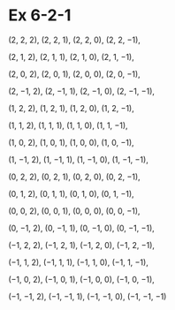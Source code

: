 # Ex 6-2-1



(2, 2, 2), (2, 2, 1), (2, 2, 0), (2, 2, −1),

(2, 1, 2), (2, 1, 1), (2, 1, 0), (2, 1, −1),

(2, 0, 2), (2, 0, 1), (2, 0, 0), (2, 0, −1),

(2, −1, 2), (2, −1, 1), (2, −1, 0), (2, −1, −1),

(1, 2, 2), (1, 2, 1), (1, 2, 0), (1, 2, −1),

(1, 1, 2), (1, 1, 1), (1, 1, 0), (1, 1, −1),

(1, 0, 2), (1, 0, 1), (1, 0, 0), (1, 0, −1),

(1, −1, 2), (1, −1, 1), (1, −1, 0), (1, −1, −1),

(0, 2, 2), (0, 2, 1), (0, 2, 0), (0, 2, −1),

(0, 1, 2), (0, 1, 1), (0, 1, 0), (0, 1, −1),

(0, 0, 2), (0, 0, 1), (0, 0, 0), (0, 0, −1),

(0, −1, 2), (0, −1, 1), (0, −1, 0), (0, −1, −1),

(−1, 2, 2), (−1, 2, 1), (−1, 2, 0), (−1, 2, −1),

(−1, 1, 2), (−1, 1, 1), (−1, 1, 0), (−1, 1, −1),

(−1, 0, 2), (−1, 0, 1), (−1, 0, 0), (−1, 0, −1),

(−1, −1, 2), (−1, −1, 1), (−1, −1, 0), (−1, −1, −1)
